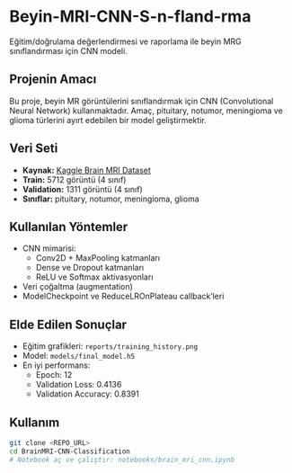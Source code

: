 # Beyin-MRI-CNN-S-n-fland-rma
Eğitim/doğrulama değerlendirmesi ve raporlama ile beyin MRG sınıflandırması için CNN modeli.

## Projenin Amacı
Bu proje, beyin MR görüntülerini sınıflandırmak için CNN (Convolutional Neural Network) kullanmaktadır. Amaç, pituitary, notumor, meningioma ve glioma türlerini ayırt edebilen bir model geliştirmektir.

## Veri Seti
- **Kaynak:** [Kaggle Brain MRI Dataset](https://www.kaggle.com/datasets/masoudnickparvar/brain-tumor-mri-dataset)
- **Train:** 5712 görüntü (4 sınıf)
- **Validation:** 1311 görüntü (4 sınıf)
- **Sınıflar:** pituitary, notumor, meningioma, glioma

## Kullanılan Yöntemler
- CNN mimarisi:
  - Conv2D + MaxPooling katmanları
  - Dense ve Dropout katmanları
  - ReLU ve Softmax aktivasyonları
- Veri çoğaltma (augmentation)
- ModelCheckpoint ve ReduceLROnPlateau callback’leri

## Elde Edilen Sonuçlar
- Eğitim grafikleri: `reports/training_history.png`
- Model: `models/final_model.h5`
- En iyi performans:
  - Epoch: 12
  - Validation Loss: 0.4136
  - Validation Accuracy: 0.8391

## Kullanım
```bash
git clone <REPO_URL>
cd BrainMRI-CNN-Classification
# Notebook aç ve çalıştır: notebooks/brain_mri_cnn.ipynb
